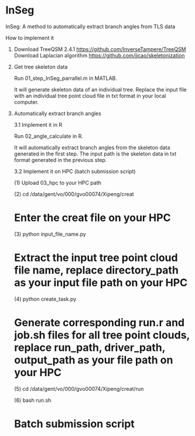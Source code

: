 # InSeg

InSeg: A method to automatically extract branch angles from TLS data

How to implement it

1. Download TreeQSM 2.4.1  https://github.com/InverseTampere/TreeQSM
   Download Laplacian algorithm  https://github.com/jjcao/skeletonization

2. Get tree skeleton data

   Run 01_step_InSeg_parrallel.m in MATLAB.

   It will generate skeleton data of an individual tree. Replace the input file with an individual tree point cloud file in txt format in your local computer.

3. Automatically extract branch angles
   
   3.1 Implement it in R

   Run 02_angle_calculate in R.

   It will automatically extract branch angles from the skeleton data generated in the first step. The input path is the skeleton data in txt format generated in the previous step.

   3.2 Implement it on HPC (batch submission script)

   (1) Upload 03_hpc to your HPC path

   (2) cd /data/gent/vo/000/gvo00074/Xipeng/creat

   # Enter the creat file on your HPC

   (3) python input_file_name.py

   # Extract the input tree point cloud file name, replace directory_path as your input file path on your HPC

   (4) python create_task.py

   # Generate corresponding run.r and job.sh files for all tree point clouds, replace run_path, driver_path, output_path as your file path on your HPC

   (5) cd /data/gent/vo/000/gvo00074/Xipeng/creat/run

   (6) bash run.sh

   # Batch submission script
